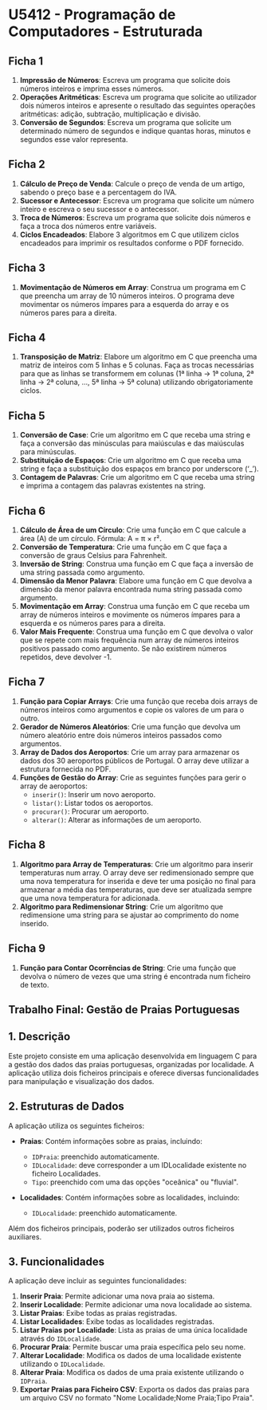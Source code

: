 # U5412 - Programação de Computadores - Estruturada

## Ficha 1

1. **Impressão de Números**: Escreva um programa que solicite dois números inteiros e imprima esses números.
2. **Operações Aritméticas**: Escreva um programa que solicite ao utilizador dois números inteiros e apresente o resultado das seguintes operações aritméticas: adição, subtração, multiplicação e divisão.
3. **Conversão de Segundos**: Escreva um programa que solicite um determinado número de segundos e indique quantas horas, minutos e segundos esse valor representa.

## Ficha 2

1. **Cálculo de Preço de Venda**: Calcule o preço de venda de um artigo, sabendo o preço base e a percentagem do IVA.
2. **Sucessor e Antecessor**: Escreva um programa que solicite um número inteiro e escreva o seu sucessor e o antecessor.
3. **Troca de Números**: Escreva um programa que solicite dois números e faça a troca dos números entre variáveis.
4. **Ciclos Encadeados**: Elabore 3 algoritmos em C que utilizem ciclos encadeados para imprimir os resultados conforme o PDF fornecido.

## Ficha 3

1. **Movimentação de Números em Array**: Construa um programa em C que preencha um array de 10 números inteiros. O programa deve movimentar os números ímpares para a esquerda do array e os números pares para a direita.

## Ficha 4

1. **Transposição de Matriz**: Elabore um algoritmo em C que preencha uma matriz de inteiros com 5 linhas e 5 colunas. Faça as trocas necessárias para que as linhas se transformem em colunas (1ª linha → 1ª coluna, 2ª linha → 2ª coluna, ..., 5ª linha → 5ª coluna) utilizando obrigatoriamente ciclos.

## Ficha 5

1. **Conversão de Case**: Crie um algoritmo em C que receba uma string e faça a conversão das minúsculas para maiúsculas e das maiúsculas para minúsculas.
2. **Substituição de Espaços**: Crie um algoritmo em C que receba uma string e faça a substituição dos espaços em branco por underscore (‘_’).
3. **Contagem de Palavras**: Crie um algoritmo em C que receba uma string e imprima a contagem das palavras existentes na string.

## Ficha 6

1. **Cálculo de Área de um Círculo**: Crie uma função em C que calcule a área (A) de um círculo. Fórmula: A = π × r².
2. **Conversão de Temperatura**: Crie uma função em C que faça a conversão de graus Celsius para Fahrenheit.
3. **Inversão de String**: Construa uma função em C que faça a inversão de uma string passada como argumento.
4. **Dimensão da Menor Palavra**: Elabore uma função em C que devolva a dimensão da menor palavra encontrada numa string passada como argumento.
5. **Movimentação em Array**: Construa uma função em C que receba um array de números inteiros e movimente os números ímpares para a esquerda e os números pares para a direita.
6. **Valor Mais Frequente**: Construa uma função em C que devolva o valor que se repete com mais frequência num array de números inteiros positivos passado como argumento. Se não existirem números repetidos, deve devolver -1.

## Ficha 7

1. **Função para Copiar Arrays**: Crie uma função que receba dois arrays de números inteiros como argumentos e copie os valores de um para o outro.
2. **Gerador de Números Aleatórios**: Crie uma função que devolva um número aleatório entre dois números inteiros passados como argumentos.
3. **Array de Dados dos Aeroportos**: Crie um array para armazenar os dados dos 30 aeroportos públicos de Portugal. O array deve utilizar a estrutura fornecida no PDF.
4. **Funções de Gestão do Array**: Crie as seguintes funções para gerir o array de aeroportos:
   - `inserir()`: Inserir um novo aeroporto.
   - `listar()`: Listar todos os aeroportos.
   - `procurar()`: Procurar um aeroporto.
   - `alterar()`: Alterar as informações de um aeroporto.

## Ficha 8

1. **Algoritmo para Array de Temperaturas**: Crie um algoritmo para inserir temperaturas num array. O array deve ser redimensionado sempre que uma nova temperatura for inserida e deve ter uma posição no final para armazenar a média das temperaturas, que deve ser atualizada sempre que uma nova temperatura for adicionada.
2. **Algoritmo para Redimensionar String**: Crie um algoritmo que redimensione uma string para se ajustar ao comprimento do nome inserido.

## Ficha 9

1. **Função para Contar Ocorrências de String**: Crie uma função que devolva o número de vezes que uma string é encontrada num ficheiro de texto.

## Trabalho Final: Gestão de Praias Portuguesas

## 1. Descrição

Este projeto consiste em uma aplicação desenvolvida em linguagem C para a gestão dos dados das praias portuguesas, organizadas por localidade. A aplicação utiliza dois ficheiros principais e oferece diversas funcionalidades para manipulação e visualização dos dados.

## 2. Estruturas de Dados

A aplicação utiliza os seguintes ficheiros:

- **Praias**: Contém informações sobre as praias, incluindo:
  - `IDPraia`: preenchido automaticamente.
  - `IDLocalidade`: deve corresponder a um IDLocalidade existente no ficheiro Localidades.
  - `Tipo`: preenchido com uma das opções "oceânica" ou "fluvial".

- **Localidades**: Contém informações sobre as localidades, incluindo:
  - `IDLocalidade`: preenchido automaticamente.

Além dos ficheiros principais, poderão ser utilizados outros ficheiros auxiliares.

## 3. Funcionalidades

A aplicação deve incluir as seguintes funcionalidades:

1. **Inserir Praia**: Permite adicionar uma nova praia ao sistema.
2. **Inserir Localidade**: Permite adicionar uma nova localidade ao sistema.
3. **Listar Praias**: Exibe todas as praias registradas.
4. **Listar Localidades**: Exibe todas as localidades registradas.
5. **Listar Praias por Localidade**: Lista as praias de uma única localidade através do `IDLocalidade`.
6. **Procurar Praia**: Permite buscar uma praia específica pelo seu nome.
7. **Alterar Localidade**: Modifica os dados de uma localidade existente utilizando o `IDLocalidade`.
8. **Alterar Praia**: Modifica os dados de uma praia existente utilizando o `IDPraia`.
9. **Exportar Praias para Ficheiro CSV**: Exporta os dados das praias para um arquivo CSV no formato "Nome Localidade;Nome Praia;Tipo Praia".
